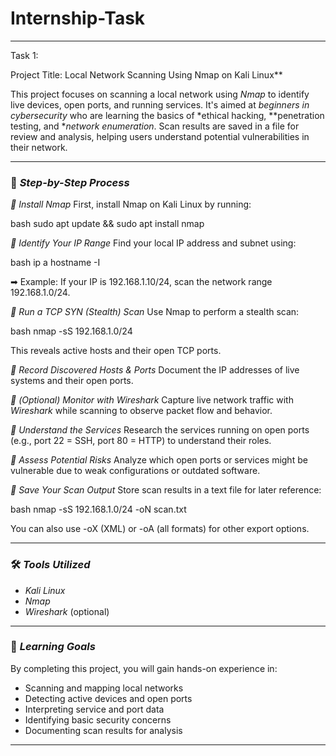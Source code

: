 # Internship-Task
---
Task 1:

Project Title: Local Network Scanning Using Nmap on Kali Linux**

This project focuses on scanning a local network using *Nmap* to identify live devices, open ports, and running services. It's aimed at *beginners in cybersecurity* who are learning the basics of *ethical hacking, **penetration testing, and **network enumeration*. Scan results are saved in a file for review and analysis, helping users understand potential vulnerabilities in their network.

---

### 🧭 *Step-by-Step Process*

*⿡ Install Nmap*
First, install Nmap on Kali Linux by running:

bash
sudo apt update && sudo apt install nmap


*⿢ Identify Your IP Range*
Find your local IP address and subnet using:

bash
ip a
hostname -I


➡ Example: If your IP is 192.168.1.10/24, scan the network range 192.168.1.0/24.

*⿣ Run a TCP SYN (Stealth) Scan*
Use Nmap to perform a stealth scan:

bash
nmap -sS 192.168.1.0/24


This reveals active hosts and their open TCP ports.

*⿤ Record Discovered Hosts & Ports*
Document the IP addresses of live systems and their open ports.

*⿥ (Optional) Monitor with Wireshark*
Capture live network traffic with *Wireshark* while scanning to observe packet flow and behavior.

*⿦ Understand the Services*
Research the services running on open ports (e.g., port 22 = SSH, port 80 = HTTP) to understand their roles.

*⿧ Assess Potential Risks*
Analyze which open ports or services might be vulnerable due to weak configurations or outdated software.

*⿨ Save Your Scan Output*
Store scan results in a text file for later reference:

bash
nmap -sS 192.168.1.0/24 -oN scan.txt


You can also use -oX (XML) or -oA (all formats) for other export options.

---

### 🛠 *Tools Utilized*

* *Kali Linux*
* *Nmap*
* *Wireshark* (optional)

---

### 🎯 *Learning Goals*

By completing this project, you will gain hands-on experience in:

* Scanning and mapping local networks
* Detecting active devices and open ports
* Interpreting service and port data
* Identifying basic security concerns
* Documenting scan results for analysis

---
